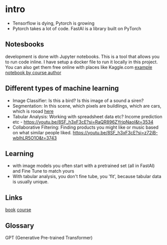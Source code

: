 # intro
- Tensorflow is dying, Pytorch is growing
- Pytorch takes a lot of code. FastAI is a library built on PyTorch

## Notesbooks
development is done with Jupyter notebooks. This is a tool that allows you to run code inline. 
I have setup a docker file to run it locally in this project. 
You can also get them free online with places like Kaggle.com
[example notebook by course author](https://kaggle.com/jhoward/jupyter-notebook-101)


## Different types of machine learning
- Image Classifier: Is this a bird? Is this image of a sound a siren?
- Segmentation: In this scene, which pixels are buildlings, which are cars, which is rooad [here](https://youtu.be/8SF_h3xF3cE?si=3Ydjh294nrHAm5JI&t=3369)
- Tabular Analysis: Working with spreadsheet data etc? Income prediction etc - https://youtu.be/8SF_h3xF3cE?si=RaQR896ZYrjpNaoI&t=3534
- Collaborative Filtering: Finding products you might like or music based on what similar people liked. https://youtu.be/8SF_h3xF3cE?si=z72jB-wblhLR5O1O&t=3743




## Learning
- with image models you often start with a pretrained set (all in FastAI) and Fine Tune to match yours
- With tabular analysis, you don't fine tube, you 'fit', because tabular data is usually unique.



## Links

[book](https://github.com/fastai/fastbook)
[course](https://course.fast.ai/Lessons/lesson1.html)

## Glossary

GPT (Generative Pre-trained Transformer) 

